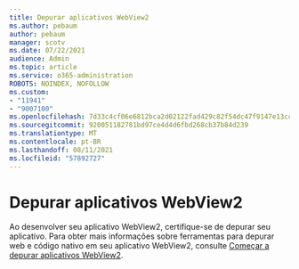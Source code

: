 ```yaml
---
title: Depurar aplicativos WebView2
ms.author: pebaum
author: pebaum
manager: scotv
ms.date: 07/22/2021
audience: Admin
ms.topic: article
ms.service: o365-administration
ROBOTS: NOINDEX, NOFOLLOW
ms.custom:
- "11941"
- "9007100"
ms.openlocfilehash: 7d33c4cf06e6812bca2d02122fad429c82f54dc47f9147e13cc57c7b1bff689f
ms.sourcegitcommit: 920051182781bd97ce4d4d6fbd268cb37b84d239
ms.translationtype: MT
ms.contentlocale: pt-BR
ms.lasthandoff: 08/11/2021
ms.locfileid: "57892727"
---
```

# <a name="debug-webview2-apps"></a>Depurar aplicativos WebView2

Ao desenvolver seu aplicativo WebView2, certifique-se de depurar seu aplicativo. Para obter mais informações sobre ferramentas para depurar web e código nativo em seu aplicativo WebView2, consulte [Começar a depurar aplicativos WebView2](https://docs.microsoft.com/microsoft-edge/webview2/how-to/debug).